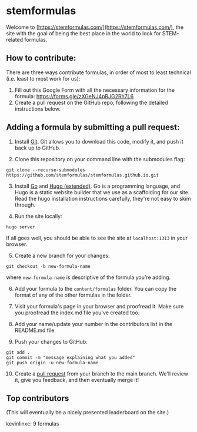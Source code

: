# stemformulas
Welcome to [https://stemformulas.com/](https://stemformulas.com/), the site with the goal of being the best place in the world to look for STEM-related
formulas.

## How to contribute:

There are three ways contribute formulas, in order of most to least technical (i.e. least to most work for us):

1. Fill out this Google Form with all the necessary information for the formula:
https://forms.gle/zXGeNJ4pRJG2Rh7L6
2. Create a pull request on the GitHub repo, following the detailed instructions below.


## Adding a formula by submitting a pull request:
1. Install [Git](https://git-scm.com/downloads). Git allows you to download this code, modify it, and push it back up to GitHub.

2. Clone this repository on your command line with the submodules flag:

```
git clone --recurse-submodules https://github.com/stemformulas/stemformulas.github.io.git
```

3. Install [Go](https://go.dev/doc/install) and [Hugo (extended)](https://gohugo.io/installation/). Go is a programming language, and Hugo is a static website builder that we use as a scaffolding for our site. Read the hugo installation instructions carefully, they're not easy to skim through.

4. Run the site locally:
```
hugo server
```
If all goes well, you should be able to see the site at `localhost:1313` in your browser.

5. Create a new branch for your changes:

```
git checkout -b new-formula-name
```

where `new-formula-name` is descriptive of the formula you're adding.

6. Add your formula to the `content/formulas` folder. You can copy the format of any of the other formulas in the folder.

7. Visit your formula's page in your browser and proofread it. Make sure you proofread the index.md file you've created too.

8. Add your name/update your number in the contributors list in the README.md file

9. Push your changes to GitHub:

```
git add .
git commit -m "message explaining what you added"
git push origin -u new-formula-name
```

10. Create a [pull request](https://github.com/stemformulas/stemformulas.github.io/compare) from your branch to the main branch. We'll review it, give you feedback, and then eventually merge it!


## Top contributors
(This will eventually be a nicely presented leaderboard on the site.)

kevinlinxc: 9 formulas

